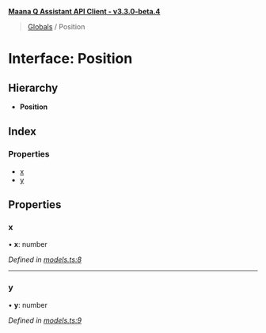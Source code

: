 **[Maana Q Assistant API Client - v3.3.0-beta.4](../README.md)**

> [Globals](../README.md) / Position

# Interface: Position

## Hierarchy

* **Position**

## Index

### Properties

* [x](position.md#x)
* [y](position.md#y)

## Properties

### x

•  **x**: number

*Defined in [models.ts:8](https://github.com/maana-io/q-assistant-client/blob/7fea6ec/src/models.ts#L8)*

___

### y

•  **y**: number

*Defined in [models.ts:9](https://github.com/maana-io/q-assistant-client/blob/7fea6ec/src/models.ts#L9)*
